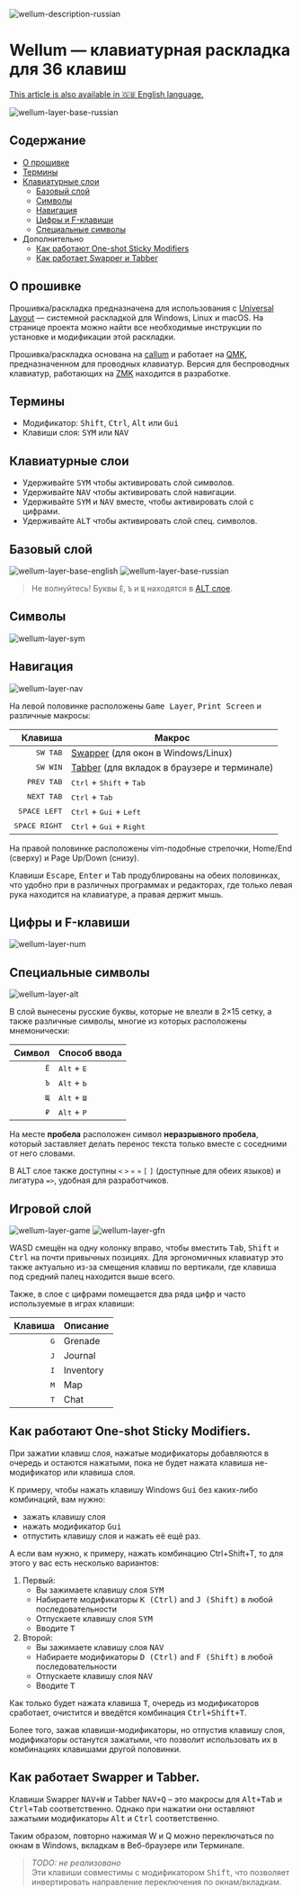 ![wellum-description-russian](./images/wellum-description-russian.jpg)

# Wellum — клавиатурная раскладка для 36 клавиш

[This article is also available in 🇬🇧 English language.](README.md)

![wellum-layer-base-russian](./images/layers/wellum-base-layer-russian.jpg)

## Содержание

- [О прошивке](#о-раскладке)
- [Термины](#термины)
- [Клавиатурные слои](#клавиатурные-слои)
  - [Базовый слой](#базовый-слой)
  - [Символы](#символы)
  - [Навигация](#навигация)
  - [Цифры и F-клавиши](#цифры-и-f-клавиши)
  - [Специальные символы](#специальные-символы)
- Дополнительно
  - [Как работают One-shot Sticky Modifiers](#как-работают-one-shot-sticky-modifiers)
  - [Как работает Swapper и Tabber](#как-работает-swapper-и-tabber)

## О прошивке

Прошивка/раскладка предназначена для использования с [Universal Layout](https://github.com/braindefender/universal-layout) — системной раскладкой для Windows, Linux и macOS. На странице проекта можно найти все необходимые инструкции по установке и модификации этой раскладки.

Прошивка/раскладка основана на [callum](https://github.com/callum-oakley/qmk_firmware/tree/master/users/callum) и работает на [QMK](https://docs.qmk.fm/), предназначенном для проводных клавиатур. Версия для беспроводных клавиатур, работающих на [ZMK](https://zmk.dev/docs) находится в разработке.

## Термины

- Модификатор: <kbd>Shift</kbd>, <kbd>Ctrl</kbd>, <kbd>Alt</kbd> или <kbd>Gui</kbd>
- Клавиши слоя: <kbd>SYM</kbd> или <kbd>NAV</kbd>

## Клавиатурные слои

- Удерживайте <kbd>SYM</kbd> чтобы активировать слой символов.
- Удерживайте <kbd>NAV</kbd> чтобы активировать слой навигации.
- Удерживайте <kbd>SYM</kbd> и <kbd>NAV</kbd> вместе, чтобы активировать слой с цифрами.
- Удерживайте <kbd>ALT</kbd> чтобы активировать слой спец. символов.

## Базовый слой

![wellum-layer-base-english](./images/layers/wellum-base-layer-english.jpg)
![wellum-layer-base-russian](./images/layers/wellum-base-layer-russian.jpg)

> Не волнуйтесь! Буквы `Ё`, `Ъ` и `Щ` находятся в [ALT слое](#специальные-символы).

## Символы

![wellum-layer-sym](./images/layers/wellum-sym-layer.jpg)

## Навигация

![wellum-layer-nav](./images/layers/wellum-nav-layer.jpg)

На левой половинке расположены <kbd>Game Layer</kbd>, <kbd>Print Screen</kbd> и различные макросы:

|                Клавиша | Макрос                                                                        |
| ---------------------: | ----------------------------------------------------------------------------- |
|      <kbd>SW TAB</kbd> | [Swapper](#как-работает-swapper-и-tabber) (для окон в Windows/Linux)          |
|      <kbd>SW WIN</kbd> | [Tabber](#как-работает-swapper-и-tabber) (для вкладок в браузере и терминале) |
|    <kbd>PREV TAB</kbd> | <kbd>Ctrl</kbd> + <kbd>Shift</kbd> + <kbd>Tab</kbd>                           |
|    <kbd>NEXT TAB</kbd> | <kbd>Ctrl</kbd> + <kbd>Tab</kbd>                                              |
|  <kbd>SPACE LEFT</kbd> | <kbd>Ctrl</kbd> + <kbd>Gui</kbd> + <kbd>Left</kbd>                            |
| <kbd>SPACE RIGHT</kbd> | <kbd>Ctrl</kbd> + <kbd>Gui</kbd> + <kbd>Right</kbd>                           |

На правой половинке расположены vim-подобные стрелочки, Home/End (сверху) и Page Up/Down (снизу).

Клавиши <kbd>Escape</kbd>, <kbd>Enter</kbd> и <kbd>Tab</kbd> продублированы на обеих половинках, что удобно при в различных программах и редакторах, где только левая рука находится на клавиатуре, а правая держит мышь.

## Цифры и F-клавиши

![wellum-layer-num](./images/layers/wellum-num-layer.jpg)

## Специальные символы

![wellum-layer-alt](./images/layers/wellum-alt-layer.jpg)

В слой вынесены русские буквы, которые не влезли в 2×15 сетку, а также различные символы, многие из которых расположены мнемонически:

|       Символ | Способ ввода                  |
| -----------: | ----------------------------- |
| <kbd>Ё</kbd> | <kbd>Alt</kbd> + <kbd>Е</kbd> |
| <kbd>Ъ</kbd> | <kbd>Alt</kbd> + <kbd>Ь</kbd> |
| <kbd>Щ</kbd> | <kbd>Alt</kbd> + <kbd>Ш</kbd> |
| <kbd>₽</kbd> | <kbd>Alt</kbd> + <kbd>Р</kbd> |

На месте **пробела** расположен символ **неразрывного пробела**, который заставляет делать перенос текста только вместе с соседними от него словами.

В ALT слое также доступны `<` `>` `«` `»` `[` `]` (доступные для обеих языков) и лигатура `=>`, удобная для разработчиков.

## Игровой слой

![wellum-layer-game](./images/layers/wellum-game-layer.jpg)
![wellum-layer-gfn](./images/layers/wellum-gfn-layer.jpg)

WASD смещён на одну колонку вправо, чтобы вместить <kbd>Tab</kbd>, <kbd>Shift</kbd> и <kbd>Ctrl</kbd> на почти привычных позициях. Для эргономичных клавиатур это также актуально из-за смещения клавиш по вертикали, где клавиша под средний палец находится выше всего.

Также, в слое с цифрами помещается два ряда цифр и часто используемые в играх клавиши:

|      Клавиша | Описание  |
| -----------: | --------- |
| <kbd>G</kbd> | Grenade   |
| <kbd>J</kbd> | Journal   |
| <kbd>I</kbd> | Inventory |
| <kbd>M</kbd> | Map       |
| <kbd>T</kbd> | Chat      |

## Как работают One-shot Sticky Modifiers.

При зажатии клавиш слоя, нажатые модификаторы добавляются в очередь и остаются нажатыми, пока не будет нажата клавиша не-модификатор или клавиша слоя.

К примеру, чтобы нажать клавишу Windows <kbd>Gui</kbd> без каких-либо комбинаций, вам нужно:

- зажать клавишу слоя
- нажать модификатор <kbd>Gui</kbd>
- отпустить клавишу слоя и нажать её ещё раз.

А если вам нужно, к примеру, нажать комбинацию Ctrl+Shift+T, то для этого у вас есть несколько вариантов:

1. Первый:
   - Вы зажимаете клавишу слоя <kbd>SYM</kbd>
   - Набираете модификаторы <kbd>K (Ctrl)</kbd> and <kbd>J (Shift)</kbd> в любой последовательности
   - Отпускаете клавишу слоя <kbd>SYM</kbd>
   - Вводите <kbd>T</kbd>
2. Второй:
   - Вы зажимаете клавишу слоя <kbd>NAV</kbd>
   - Набираете модификаторы <kbd>D (Ctrl)</kbd> and <kbd>F (Shift)</kbd> в любой последовательности
   - Отпускаете клавишу слоя <kbd>NAV</kbd>
   - Вводите <kbd>T</kbd>

Как только будет нажата клавиша <kbd>T</kbd>, очередь из модификаторов сработает, очистится и введётся комбинация <kbd>Ctrl+Shift+T</kbd>.

Более того, зажав клавиши-модификаторы, но отпустив клавишу слоя, модификаторы останутся зажатыми, что позволит использовать их в комбинациях клавишами другой половинки.

## Как работает Swapper и Tabber.

Клавиши Swapper <kbd>NAV+W</kbd> и Tabber <kbd>NAV+Q</kbd> – это макросы для <kbd>Alt+Tab</kbd> и <kbd>Ctrl+Tab</kbd> соответственно. Однако при нажатии они оставляют зажатыми модификаторы <kbd>Alt</kbd> и <kbd>Ctrl</kbd> соответственно.

Таким образом, повторно нажимая W и Q можно переключаться по окнам в Windows, вкладкам в Веб-браузере или Терминале.

> _TODO: не реализовано_ <br> Эти клавиши совместимы с модификатором <kbd>Shift</kbd>, что позволяет инвертировать направление переключения по окнам/вкладкам.

